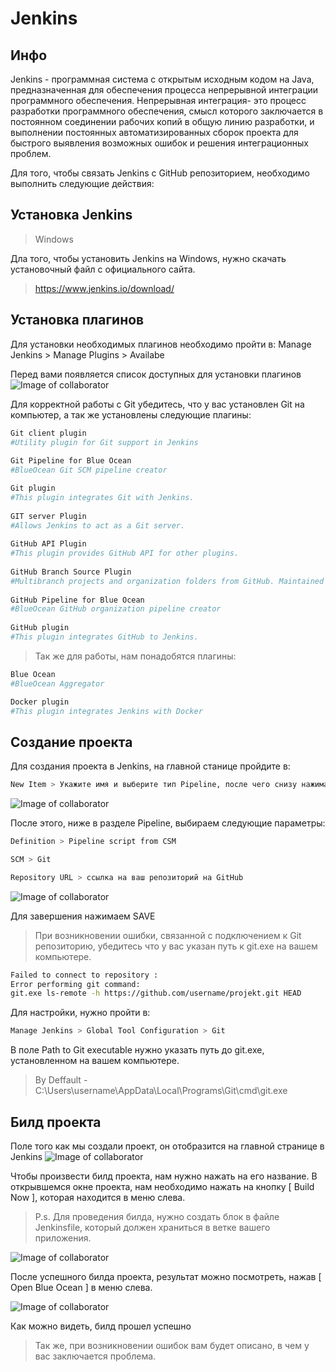 # Jenkins

## Инфо

Jenkins - программная система с открытым исходным кодом на Java, предназначенная для обеспечения процесса непрерывной интеграции программного обеспечения.
Непрерывная интеграция- это процесс разработки программного обеспечения, смысл которого заключается в постоянном соединении рабочих копий в общую линию разработки, и выполнении постоянных автоматизированных сборок проекта для быстрого выявления возможных ошибок и решения интеграционных проблем.

Для того, чтобы связать Jenkins с GitHub репозиторием, необходимо выполнить следующие действия:

## Установка Jenkins
> Windows

Дла того, чтобы установить Jenkins на Windows, нужно скачать установочный файл с официального сайта.
> https://www.jenkins.io/download/



## Установка плагинов
Для установки необходимых плагинов необходимо пройти в:
Manage Jenkins > Manage Plugins > Availabe

Перед вами появляется список доступных для установки плагинов
![Image of collaborator](https://github.com/Karamnov/Jenkins/blob/master/images/PluginsListJenkins.PNG)

Для корректной работы с Git убедитесь, что у вас установлен Git на компьютер, а так же установлены следующие плагины:
```bash
Git client plugin
#Utility plugin for Git support in Jenkins	
	
Git Pipeline for Blue Ocean
#BlueOcean Git SCM pipeline creator

Git plugin
#This plugin integrates Git with Jenkins.
	
GIT server Plugin
#Allows Jenkins to act as a Git server.
	
GitHub API Plugin
#This plugin provides GitHub API for other plugins.
	
GitHub Branch Source Plugin
#Multibranch projects and organization folders from GitHub. Maintained by CloudBees, Inc.
	
GitHub Pipeline for Blue Ocean
#BlueOcean GitHub organization pipeline creator
	
GitHub plugin
#This plugin integrates GitHub to Jenkins.
```

> Так же для работы, нам понадобятся плагины:
```bash
Blue Ocean
#BlueOcean Aggregator

Docker plugin
#This plugin integrates Jenkins with Docker
```
## Создание проекта
Для создания проекта в Jenkins, на главной станице пройдите в:
```bash
New Item > Укажите имя и выберите тип Pipeline, после чего снизу нажимаем OK
```
![Image of collaborator](https://github.com/Karamnov/Jenkins/blob/master/images/CreateProjektJenkins.PNG)

После этого, ниже в разделе Pipeline, выбираем следующие параметры:
```bash
Definition > Pipeline script from CSM
 ```
 ```bash 
SCM > Git
 ```
  ```bash 
Repository URL > ссылка на ваш репозиторий на GitHub
 ```
![Image of collaborator](https://github.com/Karamnov/Jenkins/blob/master/images/ConnectGitRepToProjekt.PNG)

Для завершения нажимаем SAVE

> При возникновении ошибки, связанной с подключением к Git репозиторию, убедитесь что у вас указан путь к git.exe на вашем компьютере.
```bash
Failed to connect to repository :
Error performing git command: 
git.exe ls-remote -h https://github.com/username/projekt.git HEAD
```
Для настройки, нужно пройти в:
```bash
Manage Jenkins > Global Tool Configuration > Git
```
В поле Path to Git executable нужно указать путь до git.exe, установленном на вашем компьютере. 
> By Deffault - C:\Users\username\AppData\Local\Programs\Git\cmd\git.exe


## Билд проекта

Поле того как мы создали проект, он отобразится на главной странице в Jenkins
![Image of collaborator](https://github.com/Karamnov/Jenkins/blob/master/images/ProjektOnMainPageJenkins.PNG)

Чтобы произвести билд проекта, нам нужно нажать на его название. В открывшемся окне проекта, нам необходимо нажать на кнопку [ Build Now ], которая находится в меню слева.
> P.s. Для проведения билда, нужно создать блок в файле Jenkinsfile, который должен храниться в ветке вашего приложения.

![Image of collaborator](https://github.com/Karamnov/Jenkins/blob/master/images/ProjektBuildJenkins.PNG)

После успешного билда проекта, результат можно посмотреть, нажав [ Open Blue Ocean ] в меню слева.

![Image of collaborator](https://github.com/Karamnov/Jenkins/blob/master/images/ProjektBuildResult.PNG)

Как можно видеть, билд прошел успешно

> Так же, при возникновении ошибок вам будет описано, в чем у вас заключается проблема.

